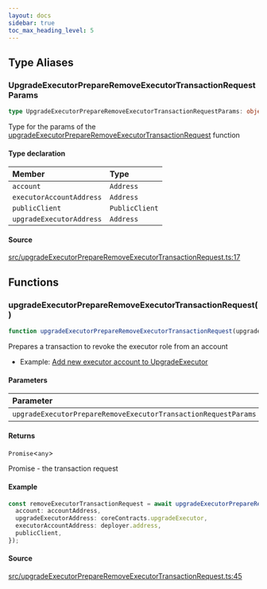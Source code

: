 ```yaml
---
layout: docs
sidebar: true
toc_max_heading_level: 5
---
```


## Type Aliases

### UpgradeExecutorPrepareRemoveExecutorTransactionRequestParams

```ts
type UpgradeExecutorPrepareRemoveExecutorTransactionRequestParams: object;
```

Type for the params of the [upgradeExecutorPrepareRemoveExecutorTransactionRequest](upgradeExecutorPrepareRemoveExecutorTransactionRequest.md#upgradeexecutorprepareremoveexecutortransactionrequest) function

#### Type declaration

| Member | Type |
| :------ | :------ |
| `account` | `Address` |
| `executorAccountAddress` | `Address` |
| `publicClient` | `PublicClient` |
| `upgradeExecutorAddress` | `Address` |

#### Source

[src/upgradeExecutorPrepareRemoveExecutorTransactionRequest.ts:17](https://github.com/OffchainLabs/arbitrum-orbit-sdk/blob/cddcae0078e845771579bdf42f49d1e85568f943/src/upgradeExecutorPrepareRemoveExecutorTransactionRequest.ts#L17)

## Functions

### upgradeExecutorPrepareRemoveExecutorTransactionRequest()

```ts
function upgradeExecutorPrepareRemoveExecutorTransactionRequest(upgradeExecutorPrepareRemoveExecutorTransactionRequestParams: UpgradeExecutorPrepareRemoveExecutorTransactionRequestParams): Promise<any>
```

Prepares a transaction to revoke the executor role from an account

- Example: [Add new executor account to UpgradeExecutor](https://github.com/OffchainLabs/arbitrum-orbit-sdk/blob/main/examples/upgrade-executor-add-account/index.ts)

#### Parameters

| Parameter | Type | Description |
| :------ | :------ | :------ |
| `upgradeExecutorPrepareRemoveExecutorTransactionRequestParams` | [`UpgradeExecutorPrepareRemoveExecutorTransactionRequestParams`](upgradeExecutorPrepareRemoveExecutorTransactionRequest.md#upgradeexecutorprepareremoveexecutortransactionrequestparams) | [UpgradeExecutorPrepareRemoveExecutorTransactionRequestParams](upgradeExecutorPrepareRemoveExecutorTransactionRequest.md#upgradeexecutorprepareremoveexecutortransactionrequestparams) |

#### Returns

`Promise`\<`any`\>

Promise<PrepareTransactionRequestReturnType> - the transaction request

#### Example

```ts
const removeExecutorTransactionRequest = await upgradeExecutorPrepareRemoveExecutorTransactionRequest({
  account: accountAddress,
  upgradeExecutorAddress: coreContracts.upgradeExecutor,
  executorAccountAddress: deployer.address,
  publicClient,
});
```

#### Source

[src/upgradeExecutorPrepareRemoveExecutorTransactionRequest.ts:45](https://github.com/OffchainLabs/arbitrum-orbit-sdk/blob/cddcae0078e845771579bdf42f49d1e85568f943/src/upgradeExecutorPrepareRemoveExecutorTransactionRequest.ts#L45)
